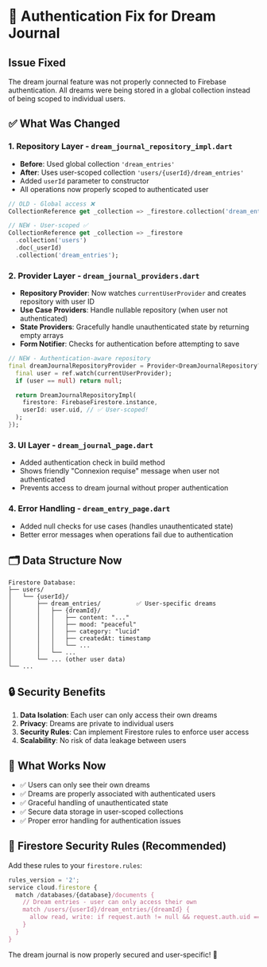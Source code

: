 # 🔐 Authentication Fix for Dream Journal

## Issue Fixed

The dream journal feature was not properly connected to Firebase authentication. All dreams were being stored in a global collection instead of being scoped to individual users.

## ✅ What Was Changed

### 1. **Repository Layer** - `dream_journal_repository_impl.dart`

- **Before**: Used global collection `'dream_entries'`
- **After**: Uses user-scoped collection `'users/{userId}/dream_entries'`
- Added `userId` parameter to constructor
- All operations now properly scoped to authenticated user

```dart
// OLD - Global access ❌
CollectionReference get _collection => _firestore.collection('dream_entries');

// NEW - User-scoped ✅
CollectionReference get _collection => _firestore
  .collection('users')
  .doc(_userId)
  .collection('dream_entries');
```

### 2. **Provider Layer** - `dream_journal_providers.dart`

- **Repository Provider**: Now watches `currentUserProvider` and creates repository with user ID
- **Use Case Providers**: Handle nullable repository (when user not authenticated)
- **State Providers**: Gracefully handle unauthenticated state by returning empty arrays
- **Form Notifier**: Checks for authentication before attempting to save

```dart
// NEW - Authentication-aware repository
final dreamJournalRepositoryProvider = Provider<DreamJournalRepository?>((ref) {
  final user = ref.watch(currentUserProvider);
  if (user == null) return null;

  return DreamJournalRepositoryImpl(
    firestore: FirebaseFirestore.instance,
    userId: user.uid, // ✅ User-scoped!
  );
});
```

### 3. **UI Layer** - `dream_journal_page.dart`

- Added authentication check in build method
- Shows friendly "Connexion requise" message when user not authenticated
- Prevents access to dream journal without proper authentication

### 4. **Error Handling** - `dream_entry_page.dart`

- Added null checks for use cases (handles unauthenticated state)
- Better error messages when operations fail due to authentication

## 🗂️ **Data Structure Now**

```
Firestore Database:
├── users/
│   └── {userId}/
│       ├── dream_entries/          ✅ User-specific dreams
│       │   ├── {dreamId}/
│       │   │   ├── content: "..."
│       │   │   ├── mood: "peaceful"
│       │   │   ├── category: "lucid"
│       │   │   ├── createdAt: timestamp
│       │   │   └── ...
│       │   └── ...
│       └── ... (other user data)
└── ...
```

## 🔒 **Security Benefits**

1. **Data Isolation**: Each user can only access their own dreams
2. **Privacy**: Dreams are private to individual users
3. **Security Rules**: Can implement Firestore rules to enforce user access
4. **Scalability**: No risk of data leakage between users

## 🚀 **What Works Now**

- ✅ Users can only see their own dreams
- ✅ Dreams are properly associated with authenticated users
- ✅ Graceful handling of unauthenticated state
- ✅ Secure data storage in user-scoped collections
- ✅ Proper error handling for authentication issues

## 📝 **Firestore Security Rules** (Recommended)

Add these rules to your `firestore.rules`:

```javascript
rules_version = '2';
service cloud.firestore {
  match /databases/{database}/documents {
    // Dream entries - user can only access their own
    match /users/{userId}/dream_entries/{dreamId} {
      allow read, write: if request.auth != null && request.auth.uid == userId;
    }
  }
}
```

The dream journal is now properly secured and user-specific! 🎉
